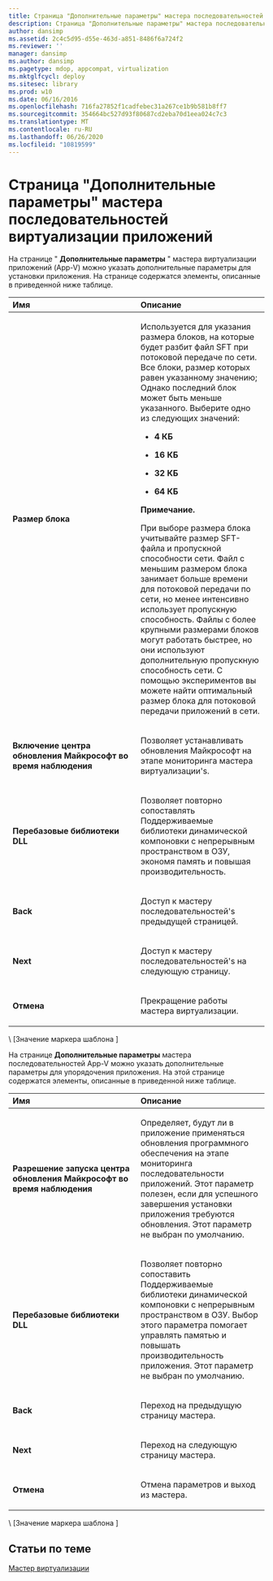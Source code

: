 ```yaml
---
title: Страница "Дополнительные параметры" мастера последовательностей виртуализации приложений
description: Страница "Дополнительные параметры" мастера последовательностей виртуализации приложений
author: dansimp
ms.assetid: 2c4c5d95-d55e-463d-a851-8486f6a724f2
ms.reviewer: ''
manager: dansimp
ms.author: dansimp
ms.pagetype: mdop, appcompat, virtualization
ms.mktglfcycl: deploy
ms.sitesec: library
ms.prod: w10
ms.date: 06/16/2016
ms.openlocfilehash: 716fa27852f1cadfebec31a267ce1b9b581b8ff7
ms.sourcegitcommit: 354664bc527d93f80687cd2eba70d1eea024c7c3
ms.translationtype: MT
ms.contentlocale: ru-RU
ms.lasthandoff: 06/26/2020
ms.locfileid: "10819599"
---
```

# Страница "Дополнительные параметры" мастера последовательностей виртуализации приложений


На странице " **Дополнительные параметры** " мастера виртуализации приложений (App-V) можно указать дополнительные параметры для установки приложения. На странице содержатся элементы, описанные в приведенной ниже таблице.

<table>
<colgroup>
<col width="50%" />
<col width="50%" />
</colgroup>
<thead>
<tr class="header">
<th align="left">Имя</th>
<th align="left">Описание</th>
</tr>
</thead>
<tbody>
<tr class="odd">
<td align="left"><p><strong>Размер блока</strong></p></td>
<td align="left"><p>Используется для указания размера блоков, на которые будет разбит файл SFT при потоковой передаче по сети. Все блоки, размер которых равен указанному значению; Однако последний блок может быть меньше указанного. Выберите одно из следующих значений:</p>
<ul>
<li><p><strong>4 КБ</strong></p></li>
<li><p><strong>16 КБ</strong></p></li>
<li><p><strong>32 КБ</strong></p></li>
<li><p><strong>64 КБ</strong></p></li>
</ul>
<div class="alert">
<strong>Примечание.</strong><br/><p>При выборе размера блока учитывайте размер SFT-файла и пропускной способности сети. Файл с меньшим размером блока занимает больше времени для потоковой передачи по сети, но менее интенсивно использует пропускную способность. Файлы с более крупными размерами блоков могут работать быстрее, но они используют дополнительную пропускную способность сети. С помощью экспериментов вы можете найти оптимальный размер блока для потоковой передачи приложений в сети.</p>
</div>
<div>

</div></td>
</tr>
<tr class="even">
<td align="left"><p><strong>Включение центра обновления Майкрософт во время наблюдения</strong></p></td>
<td align="left"><p>Позволяет устанавливать обновления Майкрософт на этапе мониторинга мастера виртуализации&#39;s.</p></td>
</tr>
<tr class="odd">
<td align="left"><p><strong>Перебазовые библиотеки DLL</strong></p></td>
<td align="left"><p>Позволяет повторно сопоставлять Поддерживаемые библиотеки динамической компоновки с непрерывным пространством в ОЗУ, экономя память и повышая производительность.</p></td>
</tr>
<tr class="even">
<td align="left"><p><strong>Back</strong></p></td>
<td align="left"><p>Доступ к мастеру последовательностей&#39;s предыдущей страницей.</p></td>
</tr>
<tr class="odd">
<td align="left"><p><strong>Next</strong></p></td>
<td align="left"><p>Доступ к мастеру последовательностей&#39;s на следующую страницу.</p></td>
</tr>
<tr class="even">
<td align="left"><p><strong>Отмена</strong></p></td>
<td align="left"><p>Прекращение работы мастера виртуализации.</p></td>
</tr>
</tbody>
</table>



\ [Значение маркера шаблона \]

На странице **Дополнительные параметры** мастера последовательностей App-V можно указать дополнительные параметры для упорядочения приложения. На этой странице содержатся элементы, описанные в приведенной ниже таблице.

<table>
<colgroup>
<col width="50%" />
<col width="50%" />
</colgroup>
<thead>
<tr class="header">
<th align="left">Имя</th>
<th align="left">Описание</th>
</tr>
</thead>
<tbody>
<tr class="odd">
<td align="left"><p><strong>Разрешение запуска центра обновления Майкрософт во время наблюдения</strong></p></td>
<td align="left"><p>Определяет, будут ли в приложение применяться обновления программного обеспечения на этапе мониторинга последовательности приложений. Этот параметр полезен, если для успешного завершения установки приложения требуются обновления. Этот параметр не выбран по умолчанию.</p></td>
</tr>
<tr class="even">
<td align="left"><p><strong>Перебазовые библиотеки DLL</strong></p></td>
<td align="left"><p>Позволяет повторно сопоставить Поддерживаемые библиотеки динамической компоновки с непрерывным пространством в ОЗУ. Выбор этого параметра помогает управлять памятью и повышать производительность приложения. Этот параметр не выбран по умолчанию.</p></td>
</tr>
<tr class="odd">
<td align="left"><p><strong>Back</strong></p></td>
<td align="left"><p>Переход на предыдущую страницу мастера.</p></td>
</tr>
<tr class="even">
<td align="left"><p><strong>Next</strong></p></td>
<td align="left"><p>Переход на следующую страницу мастера.</p></td>
</tr>
<tr class="odd">
<td align="left"><p><strong>Отмена</strong></p></td>
<td align="left"><p>Отмена параметров и выход из мастера.</p></td>
</tr>
</tbody>
</table>



\ [Значение маркера шаблона \]

## Статьи по теме


[Мастер виртуализации](sequencing-wizard.md)









